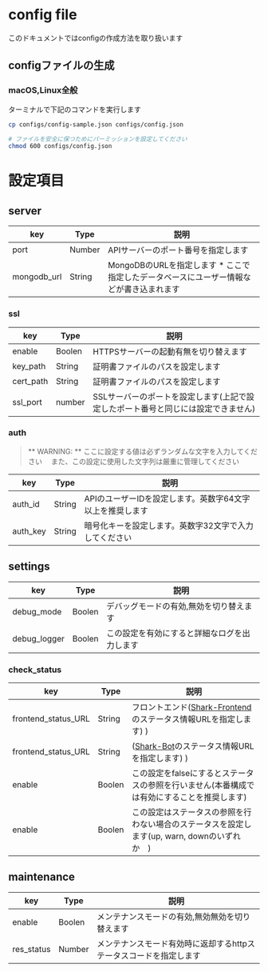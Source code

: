 # config file

このドキュメントではconfigの作成方法を取り扱います

## configファイルの生成

### macOS,Linux全般

ターミナルで下記のコマンドを実行します
```sh
cp configs/config-sample.json configs/config.json

# ファイルを安全に保つためにパーミッションを設定してください
chmod 600 configs/config.json
```

# 設定項目

## server

| key | Type | 説明 |
| ---- | ---- | ------ |
| port | Number | APIサーバーのポート番号を指定します |
| mongodb_url | String | MongoDBのURLを指定します * ここで指定したデータベースにユーザー情報などが書き込まれます |

### ssl

| key | Type | 説明 |
| ---- | ---- | ------ |
| enable | Boolen | HTTPSサーバーの起動有無を切り替えます |
| key_path | String | 証明書ファイルのパスを設定します |
| cert_path | String | 証明書ファイルのパスを設定します |
| ssl_port | number | SSLサーバーのポートを設定します(上記で設定したポート番号と同じには設定できません)| 

### auth

> ** WARNING: ** ここに設定する値は必ずランダムな文字を入力してください
>　また、この設定に使用した文字列は厳重に管理してください

| key | Type | 説明 |
| ---- | ---- | ------ |
| auth_id | String | APIのユーザーIDを設定します。英数字64文字以上を推奨します |
| auth_key | String | 暗号化キーを設定します。英数字32文字で入力してください |
 

## settings

| key | Type | 説明 |
| ---- | ---- | ------ |
| debug_mode | Boolen | デバッグモードの有効,無効を切り替えます |
| debug_logger | Boolen | この設定を有効にすると詳細なログを出力します |

### check_status

| key | Type | 説明 |
| ---- | ---- | ------ |
| frontend_status_URL | String | フロントエンド([Shark-Frontend](https://github.com/SharkDiscordBot/Shark-Frontend)のステータス情報URLを指定します) ) |
| frontend_status_URL | String | ([Shark-Bot](https://github.com/SharkDiscordBot/Shark-Bot)のステータス情報URLを指定します) ) |
| enable | Boolen | この設定をfalseにするとステータスの参照を行いません(本番構成では有効にすることを推奨します) |
| enable | Boolen | この設定はステータスの参照を行わない場合のステータスを設定します(up, warn, downのいずれか　) |

## maintenance

| key | Type | 説明 |
| ---- | ---- | ------ |
| enable | Boolen | メンテナンスモードの有効,無効無効を切り替えます |
| res_status | Number | メンテナンスモード有効時に返却するhttpステータスコードを指定します |